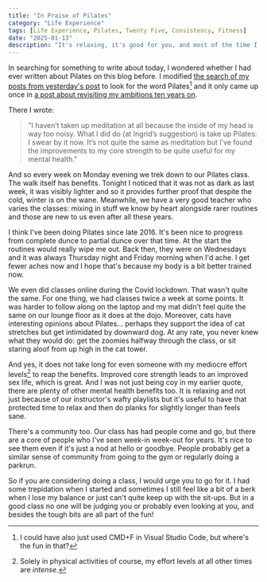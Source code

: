 ```yaml
---
title: "In Praise of Pilates"
category: "Life Experience"
tags: [Life Experience, Pilates, Twenty Five, Consistency, Fitness]
date: "2025-01-13"
description: "It's relaxing, it's good for you, and most of the time I really like it."
---
```

In searching for something to write about today, I wondered whether I had ever written about Pilates on this blog before. I modified [the search of my posts from yesterday's post](/posts/fun-with-chatgpt/) to look for the word Pilates[^1] and it only came up once in [a post about revisiting my ambitions ten years on](/posts/ambitions-revisited/).

[^1]: I could have also just used CMD+F in Visual Studio Code, but where's the fun in that?

There I wrote:

> "I haven’t taken up meditation at all because the inside of my head is way too noisy. What I did do (at Ingrid’s suggestion) is take up Pilates: I swear by it now. It’s not quite the same as meditation but I’ve found the improvements to my core strength to be quite useful for my mental health."


And so every week on Monday evening we trek down to our Pilates class. The walk itself has benefits. Tonight I noticed that it was not as dark as last week, it was visibly lighter and so it provides further proof that despite the cold, winter is on the wane. Meanwhile, we have a very good teacher who varies the classes: mixing in stuff we know by heart alongside rarer routines and those are new to us even after all these years.

I think I've been doing Pilates since late 2016. It's been nice to progress from complete dunce to partial dunce over that time. At the start the routines would really wipe me out. Back then, they were on Wednesdays and it was always Thursday night and Friday morning when I'd ache. I get fewer aches now and I hope that's because my body is a bit better trained now.

We even did classes online during the Covid lockdown. That wasn't quite the same. For one thing, we had classes twice a week at some points. It was harder to follow along on the laptop and my mat didn't feel quite the same on our lounge floor as it does at the dojo. Moreover, cats have interesting opinions about Pilates... perhaps they support the idea of cat stretches but get intimidated by downward dog. At any rate, you never knew what they would do: get the zoomies halfway through the class, or sit staring aloof from up high in the cat tower. 

And yes, it does not take long for even someone with my mediocre effort levels[^2] to reap the benefits. Improved core strength leads to an improved sex life, which is great. And I was not just being coy in my earlier quote, there are plenty of other mental health benefits too. It is relaxing and not just because of our instructor's wafty playlists but it's useful to have that protected time to relax and then do planks for slightly longer than feels sane.

There's a community too. Our class has had people come and go, but there are a core of people who I've seen week-in week-out for years. It's nice to see them even if it's just a nod at hello or goodbye. People probably get a similar sense of community from going to the gym or regularly doing a parkrun.

So if you are considering doing a class, I would urge you to go for it. I had some trepidation when I started and sometimes I still feel like a bit of a berk when I lose my balance or just can't quite keep up with the sit-ups. But in a good class no one will be judging you or probably even looking at you, and besides the tough bits are all part of the fun!

[^2]: Solely in physical activities of course, my effort levels at all other times are *intense*. 
